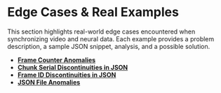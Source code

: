 # Edge Cases & Real Examples

This section highlights real-world edge cases encountered when synchronizing video and neural data. Each example provides a problem description, a sample JSON snippet, analysis, and a possible solution.

- **[Frame Counter Anomalies](frame_counter_anomalies.md)**
- **[Chunk Serial Discontinuities in JSON](chunk_serial_json_discontinuity.md)**
- **[Frame ID Discontinuities in JSON](frame_json_discontinuity.md)**
- **[JSON File Anomalies](json_anomalies.md)**
